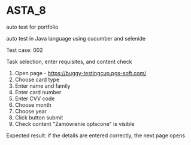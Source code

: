# ASTA_8
 auto test for portfolio

auto test in Java language using cucumber and selenide

Test case: 002

Task selection, enter requisites, and content check

1. Open page - https://buggy-testingcup.pgs-soft.com/
2. Choose card type
3. Enter name and family
4. Enter card number
5. Enter CVV code
6. Choose month
7. Choose year
8. Click button submit
9. Check content "Zamówienie opłacone" is visible

Expected result: if the details are entered correctly, the next page opens